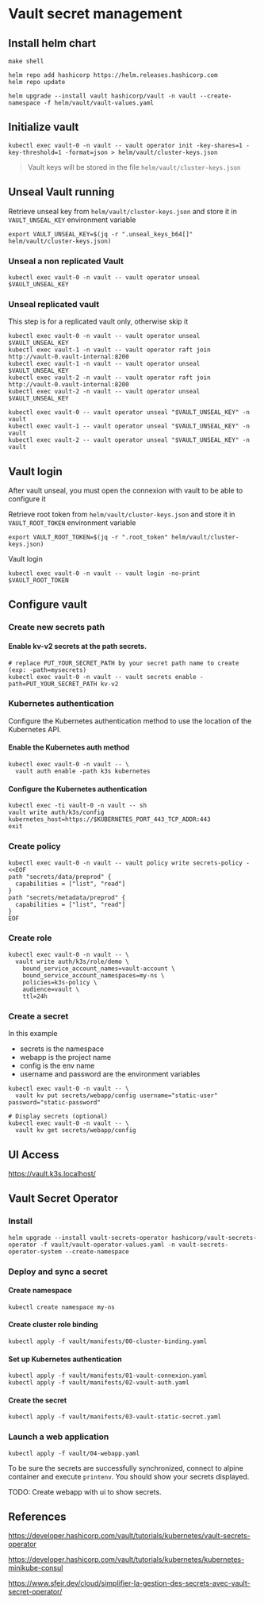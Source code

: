 # Vault secret management

## Install helm chart

```shell
make shell
```
```shell
helm repo add hashicorp https://helm.releases.hashicorp.com
helm repo update
```

```shell
helm upgrade --install vault hashicorp/vault -n vault --create-namespace -f helm/vault/vault-values.yaml
```

## Initialize vault
```shell
kubectl exec vault-0 -n vault -- vault operator init -key-shares=1 -key-threshold=1 -format=json > helm/vault/cluster-keys.json
```
> Vault keys will be stored in the file `helm/vault/cluster-keys.json`

## Unseal Vault running

Retrieve unseal key from `helm/vault/cluster-keys.json` and store it in `VAULT_UNSEAL_KEY` environment variable
```shell
export VAULT_UNSEAL_KEY=$(jq -r ".unseal_keys_b64[]" helm/vault/cluster-keys.json)
```

### Unseal a non replicated Vault
```shell
kubectl exec vault-0 -n vault -- vault operator unseal $VAULT_UNSEAL_KEY
```

### Unseal replicated vault
This step is for a replicated vault only, otherwise skip it
```shell
kubectl exec vault-0 -n vault -- vault operator unseal $VAULT_UNSEAL_KEY
kubectl exec vault-1 -n vault -- vault operator raft join http://vault-0.vault-internal:8200
kubectl exec vault-1 -n vault -- vault operator unseal $VAULT_UNSEAL_KEY
kubectl exec vault-2 -n vault -- vault operator raft join http://vault-0.vault-internal:8200
kubectl exec vault-2 -n vault -- vault operator unseal $VAULT_UNSEAL_KEY

kubectl exec vault-0 -- vault operator unseal "$VAULT_UNSEAL_KEY" -n vault
kubectl exec vault-1 -- vault operator unseal "$VAULT_UNSEAL_KEY" -n vault
kubectl exec vault-2 -- vault operator unseal "$VAULT_UNSEAL_KEY" -n vault
```

## Vault login
After vault unseal, you must open the connexion with vault to be able to configure it

Retrieve root token from `helm/vault/cluster-keys.json` and store it in `VAULT_ROOT_TOKEN` environment variable
```shell
export VAULT_ROOT_TOKEN=$(jq -r ".root_token" helm/vault/cluster-keys.json)
```
Vault login
```shell
kubectl exec vault-0 -n vault -- vault login -no-print $VAULT_ROOT_TOKEN
```

## Configure vault

### Create new secrets path
#### Enable kv-v2 secrets at the path secrets.
```shell
# replace PUT_YOUR_SECRET_PATH by your secret path name to create (exp: -path=mysecrets)
kubectl exec vault-0 -n vault -- vault secrets enable -path=PUT_YOUR_SECRET_PATH kv-v2
```

### Kubernetes authentication
Configure the Kubernetes authentication method to use the location of the Kubernetes API.

#### Enable the Kubernetes auth method
```shell
kubectl exec vault-0 -n vault -- \
  vault auth enable -path k3s kubernetes
```

#### Configure the Kubernetes authentication
```shell
kubectl exec -ti vault-0 -n vault -- sh
vault write auth/k3s/config kubernetes_host=https://$KUBERNETES_PORT_443_TCP_ADDR:443
exit
```

### Create policy
```shell
kubectl exec vault-0 -n vault -- vault policy write secrets-policy - <<EOF
path "secrets/data/preprod" {
  capabilities = ["list", "read"]
}
path "secrets/metadata/preprod" {
  capabilities = ["list", "read"]
}
EOF
```

### Create role
```shell
kubectl exec vault-0 -n vault -- \
  vault write auth/k3s/role/demo \
    bound_service_account_names=vault-account \
    bound_service_account_namespaces=my-ns \
    policies=k3s-policy \
    audience=vault \
    ttl=24h
```

### Create a secret
In this example
* secrets is the namespace
* webapp is the project name
* config is the env name
* username and password are the environment variables
```shell
kubectl exec vault-0 -n vault -- \
  vault kv put secrets/webapp/config username="static-user" password="static-password"

# Display secrets (optional)
kubectl exec vault-0 -n vault -- \
  vault kv get secrets/webapp/config
```

## UI Access

https://vault.k3s.localhost/

## Vault Secret Operator
### Install
```shell
helm upgrade --install vault-secrets-operator hashicorp/vault-secrets-operator -f vault/vault-operator-values.yaml -n vault-secrets-operator-system --create-namespace
```

### Deploy and sync a secret
#### Create namespace
```shell
kubectl create namespace my-ns
```
#### Create cluster role binding
```shell
kubectl apply -f vault/manifests/00-cluster-binding.yaml
```

#### Set up Kubernetes authentication
```shell
kubectl apply -f vault/manifests/01-vault-connexion.yaml
kubectl apply -f vault/manifests/02-vault-auth.yaml
```
#### Create the secret
```shell
kubectl apply -f vault/manifests/03-vault-static-secret.yaml
```

### Launch a web application

```shell
kubectl apply -f vault/04-webapp.yaml
```
To be sure the secrets are successfully synchronized, connect to alpine container and execute `printenv`.
You should show your secrets displayed.

TODO: Create webapp with ui to show secrets.

## References
https://developer.hashicorp.com/vault/tutorials/kubernetes/vault-secrets-operator

https://developer.hashicorp.com/vault/tutorials/kubernetes/kubernetes-minikube-consul

https://www.sfeir.dev/cloud/simplifier-la-gestion-des-secrets-avec-vault-secret-operator/
